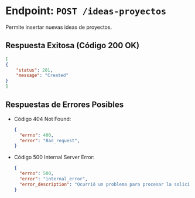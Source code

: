 # Endpoint: `POST /ideas-proyectos`

Permite insertar nuevas ideas de proyectos.

## Respuesta Exitosa (Código 200 OK)
```json
[
{
    "status": 201,
    "message": "Created"
}
]
```
## Respuestas de Errores Posibles
- Código 404 Not Found:

  ```json
  {
    "errno": 400,
    "error": "Bad_request",
  }
  ```

- Código 500 Internal Server Error:
  ```json
  {
    "errno": 500,
    "error": "internal_error",
    "error_description": "Ocurrió un problema para procesar la solicitud"
  }
  ``` 